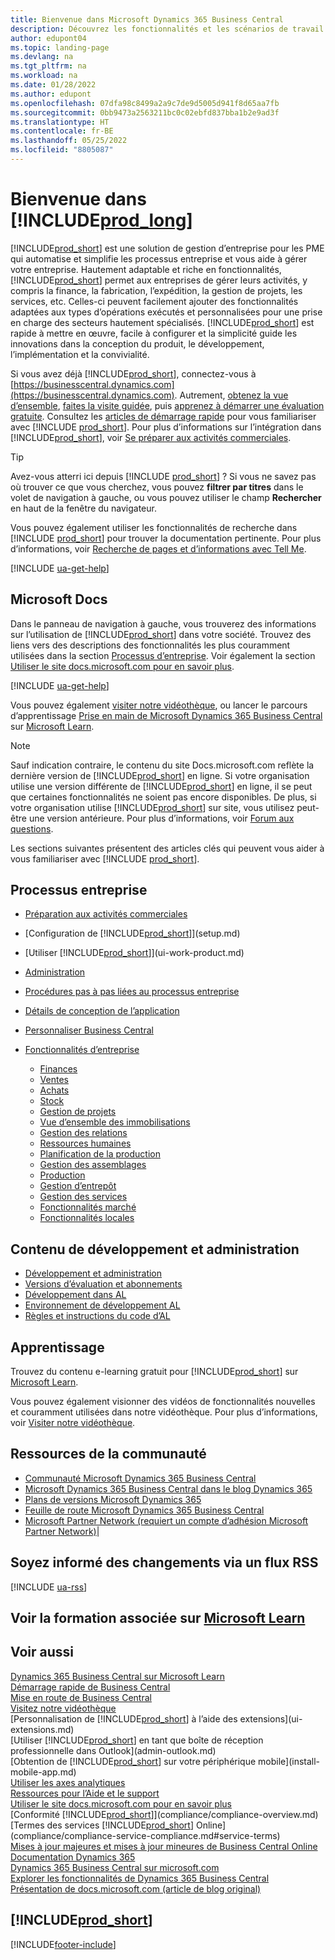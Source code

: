 ```yaml
---
title: Bienvenue dans Microsoft Dynamics 365 Business Central
description: Découvrez les fonctionnalités et les scénarios de travail de Business Central qui aident les entreprises à gérer leurs activités, y compris les finances, la fabrication, les ventes, l’expédition, la gestion de projet, les services, etc.
author: edupont04
ms.topic: landing-page
ms.devlang: na
ms.tgt_pltfrm: na
ms.workload: na
ms.date: 01/28/2022
ms.author: edupont
ms.openlocfilehash: 07dfa98c8499a2a9c7de9d5005d941f8d65aa7fb
ms.sourcegitcommit: 0bb9473a2563211bc0c02ebfd837bba1b2e9ad3f
ms.translationtype: HT
ms.contentlocale: fr-BE
ms.lasthandoff: 05/25/2022
ms.locfileid: "8805087"
---
```

# <a name="welcome-to-prod_long"></a>Bienvenue dans [!INCLUDE[prod_long](includes/prod_long.md)]

[!INCLUDE[prod_short](includes/prod_short.md)] est une solution de gestion d’entreprise pour les PME qui automatise et simplifie les processus entreprise et vous aide à gérer votre entreprise. Hautement adaptable et riche en fonctionnalités, [!INCLUDE[prod_short](includes/prod_short.md)] permet aux entreprises de gérer leurs activités, y compris la finance, la fabrication, l’expédition, la gestion de projets, les services, etc. Celles-ci peuvent facilement ajouter des fonctionnalités adaptées aux types d’opérations exécutés et personnalisées pour une prise en charge des secteurs hautement spécialisés. [!INCLUDE[prod_short](includes/prod_short.md)] est rapide à mettre en œuvre, facile à configurer et la simplicité guide les innovations dans la conception du produit, le développement, l’implémentation et la convivialité.  

Si vous avez déjà [!INCLUDE[prod_short](includes/prod_short.md)], connectez-vous à [https://businesscentral.dynamics.com](https://businesscentral.dynamics.com). Autrement, [obtenez la vue d’ensemble](https://dynamics.microsoft.com/business-central/overview/), [faites la visite guidée](https://dynamics.microsoft.com/en-us/guidedtour/dynamics/business-central/1/1), puis [apprenez à démarrer une évaluation gratuite](trial-signup.md). Consultez les [articles de démarrage rapide](quick-start-business-central.md) pour vous familiariser avec [!INCLUDE [prod_short](includes/prod_short.md)]. Pour plus d’informations sur l’intégration dans [!INCLUDE[prod_short](includes/prod_short.md)], voir [Se préparer aux activités commerciales](ui-get-ready-business.md).  

> [!TIP]
> Avez-vous atterri ici depuis [!INCLUDE [prod_short](includes/prod_short.md)] ? Si vous ne savez pas où trouver ce que vous cherchez, vous pouvez **filtrer par titres** dans le volet de navigation à gauche, ou vous pouvez utiliser le champ **Rechercher** en haut de la fenêtre du navigateur.  
>
> Vous pouvez également utiliser les fonctionnalités de recherche dans [!INCLUDE [prod_short](includes/prod_short.md)] pour trouver la documentation pertinente. Pour plus d’informations, voir [Recherche de pages et d’informations avec Tell Me](ui-search.md).

[!INCLUDE [ua-get-help](includes/ua-get-help.md)]

## <a name="microsoft-docs"></a>Microsoft Docs

Dans le panneau de navigation à gauche, vous trouverez des informations sur l’utilisation de [!INCLUDE[prod_short](includes/prod_short.md)] dans votre société. Trouvez des liens vers des descriptions des fonctionnalités les plus couramment utilisées dans la section [Processus d’entreprise](#business-processes). Voir également la section [Utiliser le site docs.microsoft.com pour en savoir plus](product-help-and-support.md#use-the-docsmicrosoftcom-site-to-learn-more).  

[!INCLUDE [ua-get-help](includes/ua-get-help.md)]

Vous pouvez également [visiter notre vidéothèque](across-videos.md), ou lancer le parcours d’apprentissage [Prise en main de Microsoft Dynamics 365 Business Central](/learn/paths/get-started-dynamics-365-business-central/) sur [Microsoft Learn](/learn/dynamics365/business-central?WT.mc_id=dyn365bc_landingpage-docs).  

> [!NOTE]
> Sauf indication contraire, le contenu du site Docs.microsoft.com reflète la dernière version de [!INCLUDE[prod_short](includes/prod_short.md)] en ligne. Si votre organisation utilise une version différente de [!INCLUDE[prod_short](includes/prod_short.md)] en ligne, il se peut que certaines fonctionnalités ne soient pas encore disponibles. De plus, si votre organisation utilise [!INCLUDE[prod_short](includes/prod_short.md)] sur site, vous utilisez peut-être une version antérieure. Pour plus d’informations, voir [Forum aux questions](across-faq.yml).

Les sections suivantes présentent des articles clés qui peuvent vous aider à vous familiariser avec [!INCLUDE [prod_short](includes/prod_short.md)].  

## <a name="business-processes"></a>Processus entreprise

- [Préparation aux activités commerciales](ui-get-ready-business.md)
- [Configuration de [!INCLUDE[prod_short](includes/prod_short.md)]](setup.md)
- [Utiliser [!INCLUDE[prod_short](includes/prod_short.md)]](ui-work-product.md)
- [Administration](admin-setup-and-administration.md)
- [Procédures pas à pas liées au processus entreprise](walkthrough-business-process-walkthroughs.md)
- [Détails de conception de l’application](design-details-application-design.md)
- [Personnaliser Business Central](ui-customizing-overview.md)
- [Fonctionnalités d’entreprise](across-business-functionality.md)

  - [Finances](finance.md)
  - [Ventes](sales-manage-sales.md)
  - [Achats](purchasing-manage-purchasing.md)
  - [Stock](inventory-manage-inventory.md)
  - [Gestion de projets](projects-manage-projects.md)
  - [Vue d’ensemble des immobilisations](fa-manage.md)
  - [Gestion des relations](marketing-relationship-management.md)
  - [Ressources humaines](hr-manage-human-resources.md)
  - [Planification de la production](production-planning.md)
  - [Gestion des assemblages](assembly-assemble-items.md)
  - [Production](production-manage-manufacturing.md)
  - [Gestion d’entrepôt](warehouse-manage-warehouse.md)
  - [Gestion des services](service-service.md)
  - [Fonctionnalités marché](ui-across-business-areas.md)
  - [Fonctionnalités locales](about-localization.md)

## <a name="development-and-administration-content"></a>Contenu de développement et administration

- [Développement et administration](/dynamics365/business-central/dev-itpro/index)
- [Versions d’évaluation et abonnements](/dynamics365/business-central/dev-itpro/administration/trials-subscriptions)  
- [Développement dans AL](/dynamics365/business-central/dev-itpro/developer/devenv-dev-overview)
- [Environnement de développement AL](/dynamics365/business-central/dev-itpro/developer/devenv-reference-overview)
- [Règles et instructions du code d’AL](/dynamics365/business-central/dev-itpro/compliance/apptest-overview)

## <a name="learn"></a>Apprentissage

Trouvez du contenu e-learning gratuit pour [!INCLUDE[prod_short](includes/prod_short.md)] sur [Microsoft Learn](/learn/dynamics365/business-central?WT.mc_id=dyn365bc_landingpage-docs).  

Vous pouvez également visionner des vidéos de fonctionnalités nouvelles et couramment utilisées dans notre vidéothèque. Pour plus d’informations, voir [Visiter notre vidéothèque](across-videos.md).  

## <a name="community-resources"></a>Ressources de la communauté

- [Communauté Microsoft Dynamics 365 Business Central](https://community.dynamics.com/business)
- [Microsoft Dynamics 365 Business Central dans le blog Dynamics 365](https://cloudblogs.microsoft.com/dynamics365/it/product/business-central/)
- [Plans de versions Microsoft Dynamics 365](/dynamics365/release-plans/)
- [Feuille de route Microsoft Dynamics 365 Business Central](https://dynamics.microsoft.com/roadmap/business-central/)
- [Microsoft Partner Network \(requiert un compte d’adhésion Microsoft Partner Network\)](https://mspartner.microsoft.com/en/us/windows/index.aspx)|  

## <a name="get-notified-about-changes-through-an-rss-feed"></a>Soyez informé des changements via un flux RSS

[!INCLUDE [ua-rss](includes/ua-rss.md)]  

## <a name="see-related-training-at-microsoft-learn"></a>Voir la formation associée sur [Microsoft Learn](/learn/dynamics365/business-central?WT.mc_id=dyn365bc_landingpage-docs)

## <a name="see-also"></a>Voir aussi

[Dynamics 365 Business Central sur Microsoft Learn](/learn/dynamics365/business-central?WT.mc_id=dyn365bc_landingpage-docs)  
[Démarrage rapide de Business Central](quick-start-business-central.md)  
[Mise en route de Business Central](ui-get-ready-business.md)  
[Visitez notre vidéothèque](across-videos.md)  
[Personnalisation de [!INCLUDE[prod_short](includes/prod_short.md)] à l’aide des extensions](ui-extensions.md)  
[Utiliser [!INCLUDE[prod_short](includes/prod_short.md)] en tant que boîte de réception professionnelle dans Outlook](admin-outlook.md)  
[Obtention de [!INCLUDE[prod_short](includes/prod_short.md)] sur votre périphérique mobile](install-mobile-app.md)  
[Utiliser les axes analytiques](finance-dimensions.md)  
[Ressources pour l’Aide et le support](product-help-and-support.md)  
[Utiliser le site docs.microsoft.com pour en savoir plus](product-help-and-support.md#use-the-docsmicrosoftcom-site-to-learn-more)  
[Conformité [!INCLUDE[prod_short](includes/prod_short.md)]](compliance/compliance-overview.md)  
[Termes des services [!INCLUDE[prod_short](includes/prod_short.md)] Online](compliance/compliance-service-compliance.md#service-terms)  
[Mises à jour majeures et mises à jour mineures de Business Central Online](/dynamics365/business-central/dev-itpro/administration/update-rollout-timeline)  
[Documentation Dynamics 365](/dynamics365/)  
[Dynamics 365 Business Central sur microsoft.com](https://dynamics.microsoft.com/business-central/overview/)  
[Explorer les fonctionnalités de Dynamics 365 Business Central](https://dynamics.microsoft.com/business-central/capabilities/)  
[Présentation de docs.microsoft.com (article de blog original)](/teamblog/introducing-docs-microsoft-com)  

## [!INCLUDE[prod_short](includes/free_trial_md.md)]

[!INCLUDE[footer-include](includes/footer-banner.md)]
